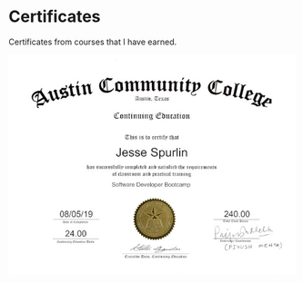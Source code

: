 # Certificates
Certificates from courses that I have earned.

![ACC Software Developer Bootcamp Certificate](./ACC-Software-Development-Bootcamp/Jesse_Spurlin_ACC_Software_Bootcamp_Certificate_small.jpg)